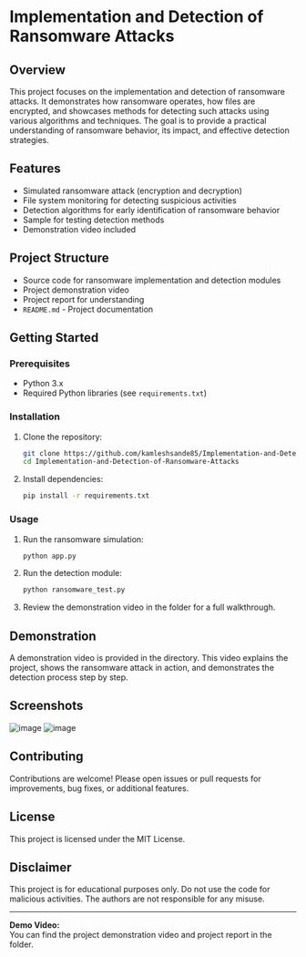 # Implementation and Detection of Ransomware Attacks

## Overview

This project focuses on the implementation and detection of ransomware attacks. It demonstrates how ransomware operates, how files are encrypted, and showcases methods for detecting such attacks using various algorithms and techniques. The goal is to provide a practical understanding of ransomware behavior, its impact, and effective detection strategies.

## Features

- Simulated ransomware attack (encryption and decryption)
- File system monitoring for detecting suspicious activities
- Detection algorithms for early identification of ransomware behavior
- Sample  for testing detection methods
- Demonstration video included
 

## Project Structure

- Source code for ransomware implementation and detection modules
- Project demonstration video
- Project report for understanding 
- `README.md` - Project documentation


## Getting Started

### Prerequisites

- Python 3.x
- Required Python libraries (see `requirements.txt`)

### Installation

1. Clone the repository:
    ```bash
    git clone https://github.com/kamleshsande85/Implementation-and-Detection-of-Ransomware-Attacks.git
    cd Implementation-and-Detection-of-Ransomware-Attacks
    ```

2. Install dependencies:
    ```bash
    pip install -r requirements.txt
    ```

### Usage

1. Run the ransomware simulation:
    ```bash
    python app.py
    ```

2. Run the detection module:
    ```bash
    python ransomware_test.py
    ```

3. Review the demonstration video in the folder for a full walkthrough.

## Demonstration

A demonstration video is provided in the  directory. This video explains the project, shows the ransomware attack in action, and demonstrates the detection process step by step.


## Screenshots

![image](https://github.com/user-attachments/assets/4e5e29b9-ca2c-4626-b42a-be7ca56294fc)
![image](https://github.com/user-attachments/assets/a3c25361-3254-4c6c-8811-c5d464319424)



## Contributing

Contributions are welcome! Please open issues or pull requests for improvements, bug fixes, or additional features.

## License

This project is licensed under the MIT License.

## Disclaimer

This project is for educational purposes only. Do not use the code for malicious activities. The authors are not responsible for any misuse.

---

**Demo Video:**  
You can find the project demonstration video and project report in the folder.
